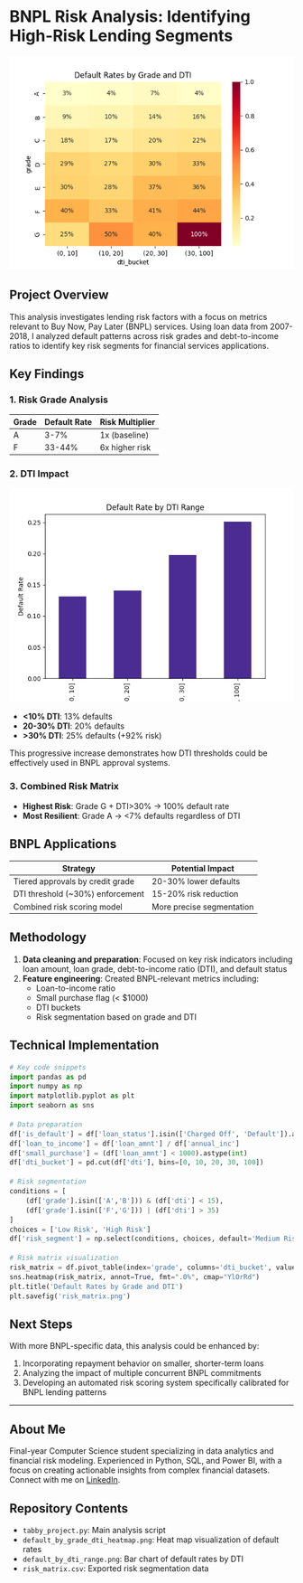 # BNPL Risk Analysis: Identifying High-Risk Lending Segments

![Risk Matrix Heatmap](https://github.com/Tileni97/BNPL-Risk-Analysis-/blob/main/Visuals/risk_matrix.png)


## Project Overview
This analysis investigates lending risk factors with a focus on metrics relevant to Buy Now, Pay Later (BNPL) services. Using loan data from 2007-2018, I analyzed default patterns across risk grades and debt-to-income ratios to identify key risk segments for financial services applications.

## Key Findings

### 1. Risk Grade Analysis
| Grade | Default Rate | Risk Multiplier |
|-------|-------------|-----------------|
| A     | 3-7%       | 1x (baseline)   |
| F     | 33-44%     | 6x higher risk  |

### 2. DTI Impact
![DTI Analysis](Visuals/default_by_dti.png)
- **<10% DTI**: 13% defaults
- **20-30% DTI**: 20% defaults 
- **>30% DTI**: 25% defaults (+92% risk)

This progressive increase demonstrates how DTI thresholds could be effectively used in BNPL approval systems.

### 3. Combined Risk Matrix
- **Highest Risk**: Grade G + DTI>30% → 100% default rate
- **Most Resilient**: Grade A → <7% defaults regardless of DTI

##  BNPL Applications
| Strategy | Potential Impact |
|----------|------------------|
| Tiered approvals by credit grade | 20-30% lower defaults |
| DTI threshold (~30%) enforcement | 15-20% risk reduction |
| Combined risk scoring model | More precise segmentation |

## Methodology
1. **Data cleaning and preparation**: Focused on key risk indicators including loan amount, loan grade, debt-to-income ratio (DTI), and default status
2. **Feature engineering**: Created BNPL-relevant metrics including:
   - Loan-to-income ratio
   - Small purchase flag (< $1000)
   - DTI buckets
   - Risk segmentation based on grade and DTI

## Technical Implementation
```python
# Key code snippets
import pandas as pd
import numpy as np
import matplotlib.pyplot as plt
import seaborn as sns

# Data preparation
df['is_default'] = df['loan_status'].isin(['Charged Off', 'Default']).astype(int)
df['loan_to_income'] = df['loan_amnt'] / df['annual_inc']
df['small_purchase'] = (df['loan_amnt'] < 1000).astype(int)
df['dti_bucket'] = pd.cut(df['dti'], bins=[0, 10, 20, 30, 100])

# Risk segmentation
conditions = [
    (df['grade'].isin(['A','B'])) & (df['dti'] < 15),
    (df['grade'].isin(['F','G'])) | (df['dti'] > 35)
]
choices = ['Low Risk', 'High Risk']
df['risk_segment'] = np.select(conditions, choices, default='Medium Risk')

# Risk matrix visualization
risk_matrix = df.pivot_table(index='grade', columns='dti_bucket', values='is_default', aggfunc='mean')
sns.heatmap(risk_matrix, annot=True, fmt=".0%", cmap="YlOrRd")
plt.title('Default Rates by Grade and DTI')
plt.savefig('risk_matrix.png')
```

## Next Steps
With more BNPL-specific data, this analysis could be enhanced by:
1. Incorporating repayment behavior on smaller, shorter-term loans
2. Analyzing the impact of multiple concurrent BNPL commitments
3. Developing an automated risk scoring system specifically calibrated for BNPL lending patterns

---

## About Me
Final-year Computer Science student specializing in data analytics and financial risk modeling. Experienced in Python, SQL, and Power BI, with a focus on creating actionable insights from complex financial datasets. Connect with me on [LinkedIn](https://www.linkedin.com/in/your-profile).

## Repository Contents
- `tabby_project.py`: Main analysis script
- `default_by_grade_dti_heatmap.png`: Heat map visualization of default rates
- `default_by_dti_range.png`: Bar chart of default rates by DTI
- `risk_matrix.csv`: Exported risk segmentation data
